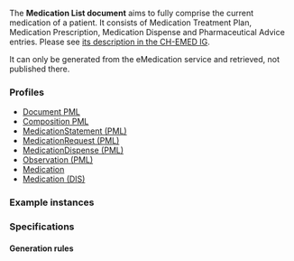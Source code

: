 The **Medication List document** aims to fully comprise the current medication of a patient. It consists of Medication Treatment Plan, Medication Prescription, Medication Dispense and Pharmaceutical Advice entries. Please see [its description in the CH-EMED IG](http://fhir.ch/ig/ch-emed/medication-list-document.html).

It can only be generated from the eMedication service and retrieved, not published there.

### Profiles

* [Document PML](StructureDefinition-ch-emed-epr-document-medicationlist.html)
* [Composition PML](StructureDefinition-ch-emed-epr-composition-medicationlist.html)
* [MedicationStatement (PML)](StructureDefinition-ch-emed-epr-medicationstatement-list.html)
* [MedicationRequest (PML)](StructureDefinition-ch-emed-epr-medicationrequest-list.html)
* [MedicationDispense (PML)](StructureDefinition-ch-emed-epr-medicationdispense-list.html)
* [Observation (PML)](StructureDefinition-ch-emed-epr-observation-list.html)
* [Medication](StructureDefinition-ch-emed-epr-medication.html)
* [Medication (DIS)](StructureDefinition-ch-emed-epr-medication-medicationdispense.html)

### Example instances

### Specifications

#### Generation rules

<!-- TODO draft elements that are references to other resources -->